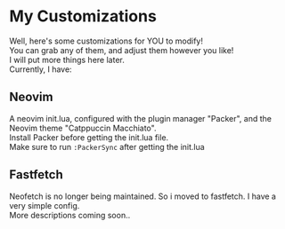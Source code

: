 # My Customizations
Well, here's some customizations for YOU to modify!\
You can grab any of them, and adjust them however you like!\
I will put more things here later.\
Currently, I have:
## Neovim
A neovim init.lua, configured with the plugin manager "Packer", and the Neovim theme "Catppuccin Macchiato".\
Install Packer before getting the init.lua file.\
Make sure to run `:PackerSync` after getting the init.lua
## Fastfetch
Neofetch is no longer being maintained. So i moved to fastfetch. I have a very simple config.\
More descriptions coming soon..
